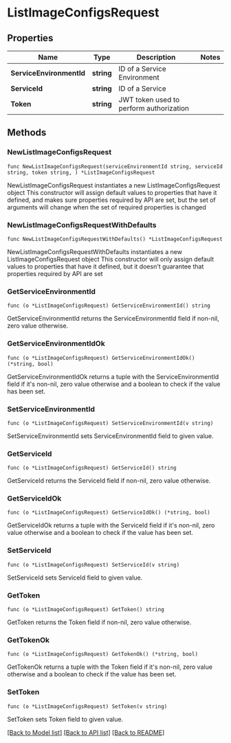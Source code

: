 # ListImageConfigsRequest

## Properties

Name | Type | Description | Notes
------------ | ------------- | ------------- | -------------
**ServiceEnvironmentId** | **string** | ID of a Service Environment | 
**ServiceId** | **string** | ID of a Service | 
**Token** | **string** | JWT token used to perform authorization | 

## Methods

### NewListImageConfigsRequest

`func NewListImageConfigsRequest(serviceEnvironmentId string, serviceId string, token string, ) *ListImageConfigsRequest`

NewListImageConfigsRequest instantiates a new ListImageConfigsRequest object
This constructor will assign default values to properties that have it defined,
and makes sure properties required by API are set, but the set of arguments
will change when the set of required properties is changed

### NewListImageConfigsRequestWithDefaults

`func NewListImageConfigsRequestWithDefaults() *ListImageConfigsRequest`

NewListImageConfigsRequestWithDefaults instantiates a new ListImageConfigsRequest object
This constructor will only assign default values to properties that have it defined,
but it doesn't guarantee that properties required by API are set

### GetServiceEnvironmentId

`func (o *ListImageConfigsRequest) GetServiceEnvironmentId() string`

GetServiceEnvironmentId returns the ServiceEnvironmentId field if non-nil, zero value otherwise.

### GetServiceEnvironmentIdOk

`func (o *ListImageConfigsRequest) GetServiceEnvironmentIdOk() (*string, bool)`

GetServiceEnvironmentIdOk returns a tuple with the ServiceEnvironmentId field if it's non-nil, zero value otherwise
and a boolean to check if the value has been set.

### SetServiceEnvironmentId

`func (o *ListImageConfigsRequest) SetServiceEnvironmentId(v string)`

SetServiceEnvironmentId sets ServiceEnvironmentId field to given value.


### GetServiceId

`func (o *ListImageConfigsRequest) GetServiceId() string`

GetServiceId returns the ServiceId field if non-nil, zero value otherwise.

### GetServiceIdOk

`func (o *ListImageConfigsRequest) GetServiceIdOk() (*string, bool)`

GetServiceIdOk returns a tuple with the ServiceId field if it's non-nil, zero value otherwise
and a boolean to check if the value has been set.

### SetServiceId

`func (o *ListImageConfigsRequest) SetServiceId(v string)`

SetServiceId sets ServiceId field to given value.


### GetToken

`func (o *ListImageConfigsRequest) GetToken() string`

GetToken returns the Token field if non-nil, zero value otherwise.

### GetTokenOk

`func (o *ListImageConfigsRequest) GetTokenOk() (*string, bool)`

GetTokenOk returns a tuple with the Token field if it's non-nil, zero value otherwise
and a boolean to check if the value has been set.

### SetToken

`func (o *ListImageConfigsRequest) SetToken(v string)`

SetToken sets Token field to given value.



[[Back to Model list]](../README.md#documentation-for-models) [[Back to API list]](../README.md#documentation-for-api-endpoints) [[Back to README]](../README.md)


